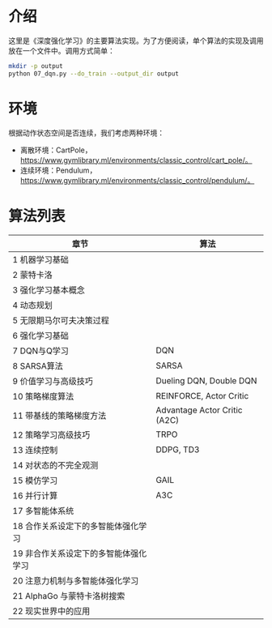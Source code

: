# 介绍
这里是《深度强化学习》的主要算法实现。为了方便阅读，单个算法的实现及调用放在一个文件中。调用方式简单：
```bash
mkdir -p output
python 07_dqn.py --do_train --output_dir output
```


# 环境
根据动作状态空间是否连续，我们考虑两种环境：
- 离散环境：CartPole，https://www.gymlibrary.ml/environments/classic_control/cart_pole/。
- 连续环境：Pendulum，https://www.gymlibrary.ml/environments/classic_control/pendulum/。


# 算法列表
| 章节                                  | 算法                         |
| ------------------------------------- | ---------------------------- |
| 1 机器学习基础                        |                              |
| 2 蒙特卡洛                            |                              |
| 3 强化学习基本概念                    |                              |
| 4 动态规划                            |                              |
| 5 无限期马尔可夫决策过程              |                              |
| 6 强化学习基础                        |                              |
| 7 DQN与Q学习                          | DQN                          |
| 8 SARSA算法                           | SARSA                        |
| 9 价值学习与高级技巧                  | Dueling DQN, Double DQN      |
| 10 策略梯度算法                       | REINFORCE, Actor Critic      |
| 11 带基线的策略梯度方法               | Advantage Actor Critic (A2C) |
| 12 策略学习高级技巧                   | TRPO                         |
| 13 连续控制                           | DDPG, TD3                    |
| 14 对状态的不完全观测                 |                              |
| 15 模仿学习                           | GAIL                         |
| 16 并行计算                           | A3C                          |
| 17 多智能体系统                       |                              |
| 18 合作关系设定下的多智能体强化学习   |                              |
| 19 非合作关系设定下的多智能体强化学习 |                              |
| 20 注意力机制与多智能体强化学习       |                              |
| 21 AlphaGo 与蒙特卡洛树搜索           |                              |
| 22 现实世界中的应用                   |                              |